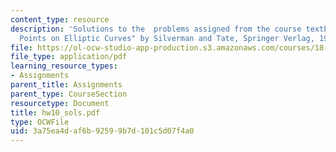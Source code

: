 ```yaml
---
content_type: resource
description: 'Solutions to the  problems assigned from the course textbook: "Rational
  Points on Elliptic Curves" by Silverman and Tate, Springer Verlag, 1992.'
file: https://ol-ocw-studio-app-production.s3.amazonaws.com/courses/18-704-seminar-in-algebra-and-number-theory-rational-points-on-elliptic-curves-fall-2004/3a75ea4daf6b92599b7d101c5d07f4a0_hw10_sols.pdf
file_type: application/pdf
learning_resource_types:
- Assignments
parent_title: Assignments
parent_type: CourseSection
resourcetype: Document
title: hw10_sols.pdf
type: OCWFile
uid: 3a75ea4d-af6b-9259-9b7d-101c5d07f4a0
---
```

